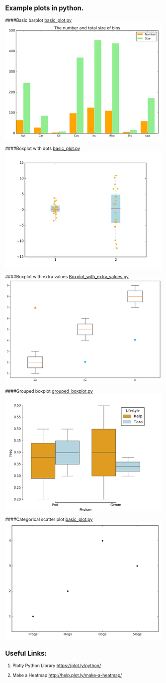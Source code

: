 
Example plots in python.
------


####Basic barplot [basic_plot.py](basic_plot.py)
   ![basic_barplot](basic_barplot.png)


####Boxplot with dots [basic_plot.py](basic_plot.py)
   ![boxplot_with_dots.png](boxplot_with_dots.png)


####Boxplot with extra values [Boxplot_with_extra_values.py](Boxplot_with_extra_values.py)
   ![Boxplot_with_extra_values.png](Boxplot_with_extra_values.png)


####Grouped boxplot [grouped_boxplot.py](grouped_boxplot.py)
   ![grouped_boxplot.png](grouped_boxplot.png)


####Categorical scatter plot [basic_plot.py](basic_plot.py)
   ![categorical_scatter_plot.png](categorical_scatter_plot.png)



Useful Links:
------

1. Plotly Python Library
https://plot.ly/python/

2. Make a Heatmap
http://help.plot.ly/make-a-heatmap/
